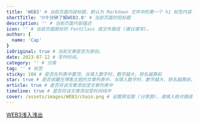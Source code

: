 ```yaml
---
title: 'WEB3' # 当前页面内容标题，默认为 Markdown 文件中的第一个 h1 标签内容
shortTitle: '⛓️十分钟了解WEB3.0' # 当前页面的短标题
description: '' # 当前页面内容描述
icon: '' # 当前页面图标的 FontClass 或文件路径 (建议填写)。
author: {
  name: 'Cap'
}
isOriginal: true # 当前文章是否为原创。
date: 2023-07-12 # 写作时间。
category: '' # 分类
tag: '' # 标签
sticky: 104 # 是否在列表中置顶。当填入数字时，数字越大，排名越靠前
star: true # 是否收藏在博客主题的文章列表中。当填入数字时，数字越大，排名越靠前。
article: true # 是否将该文章添加至文章列表中
timeline: true # 是否将该文章添加至时间线中
cover: /assets/images/WEB3/chain.png # 设置预览图 (分享图)，请填入绝对路径
---
```


[WEB3浅入浅出](./WEB3.0.pdf)

